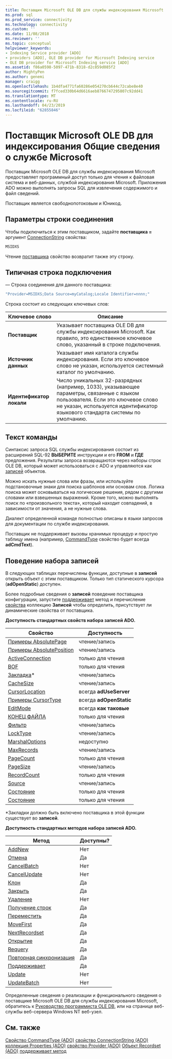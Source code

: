 ```yaml
---
title: Поставщик Microsoft OLE DB для службы индексирования Microsoft | Документация Майкрософт
ms.prod: sql
ms.prod_service: connectivity
ms.technology: connectivity
ms.custom: ''
ms.date: 11/08/2018
ms.reviewer: ''
ms.topic: conceptual
helpviewer_keywords:
- Indexing Service provider [ADO]
- providers [ADO], OLE DB provider for Microsoft Indexing service
- OLE DB provider for Microsoft Indexing service [ADO]
ms.assetid: f86a0598-5097-471b-8318-d2c859d085f2
author: MightyPen
ms.author: genemi
manager: craigg
ms.openlocfilehash: 1b4dfa4771fa60286e054270cb644c72cabe8e40
ms.sourcegitcommit: f7fced330b64d6616aeb8766747295807c92dd41
ms.translationtype: MT
ms.contentlocale: ru-RU
ms.lasthandoff: 04/23/2019
ms.locfileid: "62855846"
---
```

# <a name="microsoft-ole-db-provider-for-microsoft-indexing-service-overview"></a>Поставщик Microsoft OLE DB для индексирования Общие сведения о службе Microsoft
Поставщик Microsoft OLE DB для службы индексирования Microsoft предоставляет программный доступ только для чтения к файловая система и веб-данных, службой индексирования Microsoft. Приложения ADO можно выполнять запросы SQL для извлечения содержимого и файл сведений.

 Поставщик является свободнопотоковым и Юникод.

## <a name="connection-string-parameters"></a>Параметры строки соединения
 Чтобы подключиться к этим поставщиком, задайте **поставщика =** аргумент [ConnectionString](../../../ado/reference/ado-api/connectionstring-property-ado.md) свойства:

```vb
MSIDXS
```

 Чтение [поставщика](../../../ado/reference/ado-api/provider-property-ado.md) свойство возвратит также эту строку.

## <a name="typical-connection-string"></a>Типичная строка подключения
 — Строка соединения для данного поставщика:

```vb
"Provider=MSIDXS;Data Source=myCatalog;Locale Identifier=nnnn;"
```

 Строка состоит из следующих ключевых слов:

|Ключевое слово|Описание|
|-------------|-----------------|
|**Поставщик**|Указывает поставщика OLE DB для службы индексирования Microsoft. Как правило, это единственное ключевое слово, указанный в строке подключения.|
|**Источник данных**|Указывает имя каталога службы индексирования. Если это ключевое слово не указан, используется системный каталог по умолчанию.|
|**Идентификатор локали**|Число уникальных 32-разрядных (например, 1033), указывающее параметры, связанные с языком пользователя. Если это ключевое слово не указан, используется идентификатор языкового стандарта системы по умолчанию.|

## <a name="command-text"></a>Текст команды
 Синтаксис запроса SQL службы индексирования состоит из расширений SQL-92 **ВЫБЕРИТЕ** инструкции и его **FROM** и **ГДЕ** предложения. Результаты запроса возвращаются через наборы строк OLE DB, который может использоваться с ADO и управляются как [записей](../../../ado/reference/ado-api/recordset-object-ado.md) объектов.

 Можно искать нужные слова или фразы, или используйте подстановочные знаки для поиска шаблонов или основам слов. Логика поиска может основываться на логические решения, рядом с другими словами или взвешенных выражений. Кроме того, можно выполнять поиск по «произвольного текста», который находит совпадений, в зависимости от значения, а не нужные слова.

 Диалект определенной команде полностью описаны в языки запросов для документации по службе индексирования.

 Поставщик не поддерживает вызовы хранимых процедур и простую таблицу имена (например, [CommandType](../../../ado/reference/ado-api/commandtype-property-ado.md) свойство будет всегда **adCmdText**).

## <a name="recordset-behavior"></a>Поведение набора записей
 В следующих таблицах перечислены функции, доступные в **записей** открыть объект с этим поставщиком. Только тип статического курсора (**adOpenStatic**) доступен.

 Более подробные сведения о **записей** поведение поставщика конфигурации, запустите [поддерживает](../../../ado/reference/ado-api/supports-method.md) метод и перечисление [свойства](../../../ado/reference/ado-api/properties-collection-ado.md) коллекцию **Записей** чтобы определить, присутствует ли динамические свойства от поставщика.

 **Доступность стандартных свойств набора записей ADO.**

|Свойство|Доступность|
|--------------|------------------|
|[Примеры AbsolutePage](../../../ado/reference/ado-api/absolutepage-property-ado.md)|чтение/запись|
|[Примеры AbsolutePosition](../../../ado/reference/ado-api/absoluteposition-property-ado.md)|чтение/запись|
|[ActiveConnection](../../../ado/reference/ado-api/activeconnection-property-ado.md)|только для чтения|
|[BOF](../../../ado/reference/ado-api/bof-eof-properties-ado.md)|только для чтения|
|[Закладка](../../../ado/reference/ado-api/bookmark-property-ado.md)*|чтение/запись|
|[CacheSize](../../../ado/reference/ado-api/cachesize-property-ado.md)|чтение/запись|
|[CursorLocation](../../../ado/reference/ado-api/cursorlocation-property-ado.md)|всегда **adUseServer**|
|[Примеры CursorType](../../../ado/reference/ado-api/cursortype-property-ado.md)|всегда **adOpenStatic**|
|[EditMode](../../../ado/reference/ado-api/editmode-property.md)|всегда **как таковые**|
|[КОНЕЦ ФАЙЛА](../../../ado/reference/ado-api/bof-eof-properties-ado.md)|только для чтения|
|[Фильтр](../../../ado/reference/ado-api/filter-property.md)|чтение/запись|
|[LockType](../../../ado/reference/ado-api/locktype-property-ado.md)|чтение/запись|
|[MarshalOptions](../../../ado/reference/ado-api/marshaloptions-property-ado.md)|недоступно|
|[MaxRecords](../../../ado/reference/ado-api/maxrecords-property-ado.md)|чтение/запись|
|[PageCount](../../../ado/reference/ado-api/pagecount-property-ado.md)|только для чтения|
|[PageSize](../../../ado/reference/ado-api/pagesize-property-ado.md)|чтение/запись|
|[RecordCount](../../../ado/reference/ado-api/recordcount-property-ado.md)|только для чтения|
|[Source](../../../ado/reference/ado-api/source-property-ado-recordset.md)|чтение/запись|
|[Состояние](../../../ado/reference/ado-api/state-property-ado.md)|только для чтения|
|[Состояние](../../../ado/reference/ado-api/status-property-ado-recordset.md)|только для чтения|

 \*Закладки должно быть включено поставщика в этой функции существует во **записей**.

 **Доступность стандартных методов набора записей ADO.**

|Метод|Доступны?|
|------------|----------------|
|[AddNew](../../../ado/reference/ado-api/addnew-method-ado.md)|Нет|
|[Отмена](../../../ado/reference/ado-api/cancel-method-ado.md)|Да|
|[CancelBatch](../../../ado/reference/ado-api/cancelbatch-method-ado.md)|Нет|
|[CancelUpdate](../../../ado/reference/ado-api/cancelupdate-method-ado.md)|Нет|
|[Клон](../../../ado/reference/ado-api/clone-method-ado.md)|Да|
|[Закрыть](../../../ado/reference/ado-api/close-method-ado.md)|Да|
|[Удаление](../../../ado/reference/ado-api/delete-method-ado-recordset.md)|Нет|
|[Получение строк](../../../ado/reference/ado-api/getrows-method-ado.md)|Да|
|[Переместить](../../../ado/reference/ado-api/move-method-ado.md)|Да|
|[MoveFirst](../../../ado/reference/ado-api/movefirst-movelast-movenext-and-moveprevious-methods-ado.md)|Да|
|[NextRecordset](../../../ado/reference/ado-api/nextrecordset-method-ado.md)|Да|
|[Открытие](../../../ado/reference/ado-api/open-method-ado-recordset.md)|Да|
|[Requery](../../../ado/reference/ado-api/requery-method.md)|Да|
|[Повторная синхронизация](../../../ado/reference/ado-api/resync-method.md)|Да|
|[Поддерживает](../../../ado/reference/ado-api/supports-method.md)|Да|
|[Update](../../../ado/reference/ado-api/update-method.md)|Нет|
|[UpdateBatch](../../../ado/reference/ado-api/updatebatch-method.md)|Нет|

 Определенные сведения о реализации и функционального сведения о поставщике Microsoft OLE DB для службы индексирования Microsoft, обратитесь к [Руководство программиста OLE DB](https://msdn.microsoft.com/library/windows/desktop/ms713643.aspx), или на странице веб-службы веб-сервера Windows NT веб-узел.

## <a name="see-also"></a>См. также
 [Свойство CommandType (ADO)](../../../ado/reference/ado-api/commandtype-property-ado.md) [свойство ConnectionString (ADO)](../../../ado/reference/ado-api/connectionstring-property-ado.md) [коллекция Properties (ADO)](../../../ado/reference/ado-api/properties-collection-ado.md) [свойство Provider (ADO)](../../../ado/reference/ado-api/provider-property-ado.md) [ Объект Recordset (ADO)](../../../ado/reference/ado-api/recordset-object-ado.md) [поддерживает метод](../../../ado/reference/ado-api/supports-method.md)
